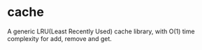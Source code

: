 # cache
A generic LRU(Least Recently Used) cache library, with O(1) time complexity for add, remove and get.
